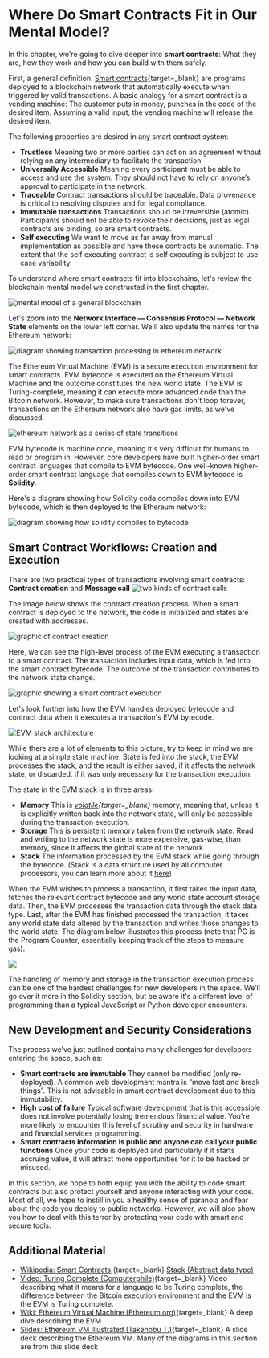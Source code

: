   Where Do Smart Contracts Fit in Our Mental Model?
=================================================

  In this chapter, we're going to dive deeper into **smart contracts**: What they are, how they work and how you can build with them safely.

 First, a general definition. [Smart contracts](https://en.wikipedia.org/wiki/Smart_contract){target=_blank} are programs deployed to a blockchain network that automatically execute when triggered by valid transactions. A basic analogy for a smart contract is a vending machine: The customer puts in money, punches in the code of the desired item. Assuming a valid input, the vending machine will release the desired item.

 The following properties are desired in any smart contract system: 
 - **Trustless** Meaning two or more parties can act on an agreement without relying on any intermediary to facilitate the transaction
 - **Universally Accessible** Meaning every participant must be able to access and use the system. They should not have to rely on anyone’s approval to participate in the network.
 - **Traceable** Contract transactions should be traceable. Data provenance is critical to resolving disputes and for legal compliance.
 - **Immutable transactions** Transactions should be irreversible (atomic). Participants should not be able to revoke their decisions, just as legal contracts are binding, so are smart contracts.
 - **Self executing** We want to move as far away from manual implementation as possible and have these contracts be automatic. The extent that the self executing contract is self executing is subject to use case variability.
 

 To understand where smart contracts fit into blockchains, let's review the blockchain mental model we constructed in the first chapter.

 ![mental model of a general blockchain](../../../img/S01/ag-blockchain-1.png)

 Let's zoom into the **Network Interface — Consensus Protocol — Network State** elements on the lower left corner. We'll also update the names for the Ethereum network:

 ![diagram showing transaction processing in ethereum network](../../../img/S03/sc-mm.png)

 The Ethereum Virtual Machine (EVM) is a secure execution environment for smart contracts. EVM bytecode is executed on the Ethereum Virtual Machine and the outcome constitutes the new world state. The EVM is Turing-complete, meaning it can execute more advanced code than the Bitcoin network. However, to make sure transactions don't loop forever, transactions on the Ethereum network also have gas limits, as we've discussed.

 ![ethereum network as a series of state transitions](../../../img/S03/state-transition.png)

 EVM bytecode is machine code, meaning it's very difficult for humans to read or program in. However, core developers have built higher-order smart contract languages that compile to EVM bytecode. One well-known higher-order smart contract language that compiles down to EVM bytecode is **Solidity**.

 Here's a diagram showing how Solidity code compiles down into EVM bytecode, which is then deployed to the Ethereum network:

 ![diagram showing how solidity compiles to bytecode](../../../img/S03/evm-layers.png)

 Smart Contract Workflows: Creation and Execution
------------------------------------------------

 There are two practical types of transactions involving smart contracts: **Contract creation** and **Message call** ![two kinds of contract calls](../../../img/S03/evm-contract-accounts.png)

 The image below shows the contract creation process. When a smart contract is deployed to the network, the code is initialized and states are created with addresses.

 ![graphic of contract creation](../../../img/S03/evm-contract-creation.png)

 Here, we can see the high-level process of the EVM executing a transaction to a smart contract. The transaction includes input data, which is fed into the smart contract bytecode. The outcome of the transaction contributes to the network state change.

 ![graphic showing a smart contract execution](../../../img/S03/evm-txn-process.png)

 Let's look further into how the EVM handles deployed bytecode and contract data when it executes a transaction's EVM bytecode.

 ![EVM stack architecture](../../../img/S03/evm-architecture.png)

 While there are a lot of elements to this picture, try to keep in mind we are looking at a simple state machine. State is fed into the stack, the EVM processes the stack, and the result is either saved, if it affects the network state, or discarded, if it was only necessary for the transaction execution.

The state in the EVM stack is in three areas: 
* **Memory** This is *[volatile](https://en.wikipedia.org/wiki/Volatile_memory){target=_blank}* memory, meaning that, unless it is explicitly written back into the network state, will only be accessible during the transaction execution.
* **Storage** This is persistent memory taken from the network state. Read and writing to the network state is more expensive, gas-wise, than memory, since it affects the global state of the network.
* **Stack** The information processed by the EVM stack while going through the bytecode. (Stack is a data structure used by all computer processors, you can learn more about it [here](https://en.wikipedia.org/wiki/Stack_(abstract_data_type){target=_blank}))

 

 When the EVM wishes to process a transaction, it first takes the input data, fetches the relevant contract bytecode and any world state account storage data. Then, the EVM processes the transaction data through the stack data type. Last, after the EVM has finished processed the transaction, it takes any world state data altered by the transaction and writes those changes to the world state. The diagram below illustrates this process (note that PC is the Program Counter, essentially keeping track of the steps to measure gas):

 ![](../../../img/S03/evm-execution-model.png)

 The handling of memory and storage in the transaction execution process can be one of the hardest challenges for new developers in the space. We'll go over it more in the Solidity section, but be aware it's a different level of programming than a typical JavaScript or Python developer encounters.

 New Development and Security Considerations
-------------------------------------------

 The process we've just outlined contains many challenges for developers entering the space, such as: 
 * **Smart contracts are immutable** They cannot be modified (only re-deployed). A common web development mantra is “move fast and break things”. This is not advisable in smart contract development due to this immutability.
* **High cost of failure** Typical software development that is this accessible does not involve potentially losing tremendous financial value. You're more likely to encounter this level of scrutiny and security in hardware and financial services programming.
* **Smart contracts information is public and anyone can call your public functions** Once your code is deployed and particularly if it starts accruing value, it will attract more opportunities for it to be hacked or misused.

 In this section, we hope to both equip you with the ability to code smart contracts but also protect yourself and anyone interacting with your code. Most of all, we hope to instill in you a healthy sense of paranoia and fear about the code you deploy to public networks. However, we will also show you how to deal with this terror by protecting your code with smart and secure tools.

 Additional Material
-------------------

 * [Wikipedia: Smart Contracts,](https://en.wikipedia.org/wiki/Smart_contract){target=_blank} [Stack (Abstract data type)](https://en.wikipedia.org/wiki/Stack_(abstract_data_type){target=_blank})
* [Video: Turing Complete (Computerphile)](https://www.youtube.com/watch?v=RPQD7-AOjMI){target=_blank} Video describing what it means for a language to be Turing complete, the difference between the Bitcoin execution environment and the EVM is the EVM is Turing complete.
* [Wiki: Ethereum Virtual Machine (Ethereum.org)](https://ethereum.org/en/developers/docs/evm/){target=_blank} A deep dive describing the EVM
* [Slides: Ethereum VM Illustrated (Takenobu T.)](https://takenobu-hs.github.io/downloads/ethereum_evm_illustrated.pdf){target=_blank} A slide deck describing the Ethereum VM. Many of the diagrams in this section are from this slide deck

 

